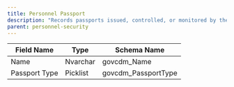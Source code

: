 ```yaml
---
title: Personnel Passport
description: "Records passports issued, controlled, or monitored by the agency."
parent: personnel-security
---
```


| Field Name    | Type     | Schema Name   |
|---------------|----------|--------------|
| Name          | Nvarchar | govcdm_Name  |
| Passport Type | Picklist | govcdm_PassportType|

